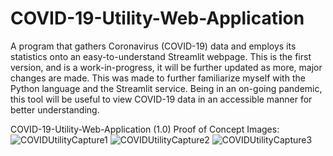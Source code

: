 # COVID-19-Utility-Web-Application
A program that gathers Coronavirus (COVID-19) data and employs its statistics onto an easy-to-understand Streamlit webpage. This is the first version, and is a work-in-progress, it will be further updated as more, major changes are made. This was made to further familiarize myself with the Python language and the Streamlit service. Being in an on-going pandemic, this tool will be useful to view COVID-19 data in an accessible manner for better understanding. 





















COVID-19-Utility-Web-Application (1.0) Proof of Concept Images:
![COVIDUtilityCapture1](https://user-images.githubusercontent.com/100003892/186205949-9009ba30-0d51-4be7-9b48-37e5b4bf29b9.PNG)
![COVIDUtilityCapture2](https://user-images.githubusercontent.com/100003892/186205971-b66483a9-c5da-4386-838c-7470b5109df7.PNG)
![COVIDUtilityCapture3](https://user-images.githubusercontent.com/100003892/186205981-94eccda6-e656-47e8-8083-6ffe0e8a9a96.PNG)
